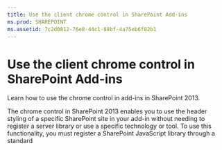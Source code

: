 ```yaml
---
title: Use the client chrome control in SharePoint Add-ins
ms.prod: SHAREPOINT
ms.assetid: 7c2d0812-76e8-44c1-88bf-4a75eb6f82b1
---
```



# Use the client chrome control in SharePoint Add-ins
Learn how to use the chrome control in add-ins in SharePoint 2013.
 




The chrome control in SharePoint 2013 enables you to use the header styling of a specific SharePoint site in your add-in without needing to register a server library or use a specific technology or tool. To use this functionality, you must register a SharePoint JavaScript library through a standard <script> tag. You can provide a placeholder by using an HTML **div** element and further customize the control by using the available options. The control inherits its appearance from the specified SharePoint website.
## Prerequisites for using the examples in this article
<a name="SP15Usechromecontrol_Prereq"> </a>

To follow the steps in this example, you need the following:




- Visual Studio 2015


- A SharePoint 2013 development environment (add-in isolation required for on-premises scenarios)


For guidance on how to set up a development environment that fits your needs, see  [Start building Office and SharePoint Add-ins](http://msdn.microsoft.com/library/187f8c8c-1b15-471c-80b5-69a40e67deea.aspx).




### Core concepts to know before using the chrome control

The following table lists useful articles that can help you understand the concepts involved in a scenario that uses the chrome control.




**Table 1. Core concepts for using the chrome control**


|**Article title**|**Description**|
|:-----|:-----|
| [SharePoint Add-ins](sharepoint-add-ins.md) <br/> |Learn about the new add-in model in SharePoint 2013 that enables you to create add-ins, which are small, easy-to-use solutions for end users.  <br/> |
| [UX design for SharePoint Add-ins](ux-design-for-sharepoint-add-ins.md) <br/> |Learn about the user experience (UX) options and alternatives that you have when building SharePoint Add-ins.  <br/> |
| [Host webs, add-in webs, and SharePoint components in SharePoint 2013](host-webs-add-in-webs-and-sharepoint-components-in-sharepoint-2013.md) <br/> |Learn about the distinction between host webs and add-in webs. Find out which SharePoint 2013 components can be included in a SharePoint Add-in, which components are deployed to the host web, which components are deployed to the add-in web, and how the add-in web is deployed in an isolated domain.  <br/> |
 

## Code example: Use the chrome control in your cloud-hosted add-in
<a name="SP15Usechromecontrol_Codeexample"> </a>

A cloud-hosted add-in includes at least one remote component. For more information, see  [Choose patterns for developing and hosting your SharePoint Add-in](choose-patterns-for-developing-and-hosting-your-sharepoint-add-in.md). To use the chrome control in your cloud-hosted add-in, follow these steps:




1. Create the SharePoint Add-in and remote web projects.


2. Send default configuration options in the query string.


3. Add a webpage to the web project.


Figure 1 shows a remote webpage with the chrome control.




**Figure 1. Remote webpage with the chrome control**








![A remote web page with the chrome control](images/ChromeControl_result.png)




### To create the SharePoint Add-in and remote web projects


1. Open Visual Studio 2015 as administrator. (To do this, right-click the Visual Studio 2015 icon on the **Start** menu, and choose **Run as administrator**.)


2. Create a new project using the **SharePoint Add-in** template.

    Figure 2 shows the location of the **SharePoint Add-in** template in Visual Studio 2015, under **Templates**, **Visual C#**, **Office/SharePoint**, **Office Add-ins**.


   **Figure 2. SharePoint Add-in Visual Studio template**



![App for SharePoint 2013 Visual Studio template](images/AppForSharePointVSTemplate.PNG)





3. Provide the URL of the SharePoint website that you want to use for debugging.


4. Select **Provider-hosted** as the hosting option for your add-in. For a SharePoint-hosted code sample, see [SharePoint-Add-in-JSOM-BasicDataOperations](https://github.com/OfficeDev/SharePoint-Add-in-JSOM-BasicDataOperations).

    After the wizard finishes, you should have a structure in **Solution Explorer** that resembles Figure 3.


   **Figure 3. Add-in for SharePoint projects in Solution Explorer**



![App for SharePoint projects in Solution Explorer](images/AppVSTemplateSolutionExplorer.jpg)






### To send default configuration options in the query string


1. Open the Appmanifest.xml file in the manifest editor.


2. Add the **{StandardTokens}** token and an additional _SPHostTitle_ parameter to the query string. Figure 4 shows the manifest editor with the configured query string parameters.

   **Figure 4. Manifest editor with query string parameters for the chrome control**



![Manifest editor with query string parameters](images/ChromeControl_manifest.PNG)


   The chrome control automatically takes the following values from the query string:

  - **SPHostUrl**


  - **SPHostTitle**


  - **SPAppWebUrl**


  - **SPLanguage**



    **{StandardTokens}** include **SPHostUrl** and **SPAppWebUrl**.



### To add a page that uses the chrome control in the web project


1. Right-click the web project, and add a new Web Form.


2. Copy the following markup, and paste it in the ASPX page. The markup performs the following tasks:

  - Loads the AJAX library from the Microsoft CDN (Content Delivery Network).


  - Loads the jQuery library from the Microsoft CDN.


  - Loads the SP.UI.Controls.js file using the jQuery function **getScript**.


  - Defines a callback function for the **onCssLoaded** event.


  - Prepares the options for the chrome control.


  - Initializes the chrome control.



 ```HTML

<!DOCTYPE html>
<html xmlns="http://www.w3.org/1999/xhtml">
<head>
    <title>Chrome control host page</title>
    <script 
        src="//ajax.aspnetcdn.com/ajax/4.0/1/MicrosoftAjax.js" 
        type="text/javascript">
    </script>
    <script 
        type="text/javascript" 
        src="//ajax.aspnetcdn.com/ajax/jQuery/jquery-1.7.2.min.js">
    </script>  
    <script 
        type="text/javascript"
        src="ChromeLoader.js">
    </script>
<script type="text/javascript">
"use strict";

var hostweburl;

//load the SharePoint resources
$(document).ready(function () {
    //Get the URI decoded URL.
    hostweburl =
        decodeURIComponent(
            getQueryStringParameter("SPHostUrl")
    );

    // The SharePoint js files URL are in the form:
    // web_url/_layouts/15/resource
    var scriptbase = hostweburl + "/_layouts/15/";

    // Load the js file and continue to the 
    //   success handler
    $.getScript(scriptbase + "SP.UI.Controls.js", renderChrome)
});

// Callback for the onCssLoaded event defined
//  in the options object of the chrome control
function chromeLoaded() {
    // When the page has loaded the required
    //  resources for the chrome control,
    //  display the page body.
    $("body").show();
}

//Function to prepare the options and render the control
function renderChrome() {
    // The Help, Account and Contact pages receive the 
    //   same query string parameters as the main page
    var options = {
        "appIconUrl": "siteicon.png",
        "appTitle": "Chrome control add-in",
        "appHelpPageUrl": "Help.html?"
            + document.URL.split("?")[1],
        // The onCssLoaded event allows you to 
        //  specify a callback to execute when the
        //  chrome resources have been loaded.
        "onCssLoaded": "chromeLoaded()",
        "settingsLinks": [
            {
                "linkUrl": "Account.html?"
                    + document.URL.split("?")[1],
                "displayName": "Account settings"
            },
            {
                "linkUrl": "Contact.html?"
                    + document.URL.split("?")[1],
                "displayName": "Contact us"
            }
        ]
    };

    var nav = new SP.UI.Controls.Navigation(
                            "chrome_ctrl_placeholder",
                            options
                        );
    nav.setVisible(true);
}

// Function to retrieve a query string value.
// For production purposes you may want to use
//  a library to handle the query string.
function getQueryStringParameter(paramToRetrieve) {
    var params =
        document.URL.split("?")[1].split("&amp;");
    var strParams = "";
    for (var i = 0; i < params.length; i = i + 1) {
        var singleParam = params[i].split("=");
        if (singleParam[0] == paramToRetrieve)
            return singleParam[1];
    }
}
</script>
</head>

<!-- The body is initally hidden. 
     The onCssLoaded callback allows you to 
     display the content after the required
     resources for the chrome control have
     been loaded.  -->
<body style="display: none">

    <!-- Chrome control placeholder -->
    <div id="chrome_ctrl_placeholder"></div>

    <!-- The chrome control also makes the SharePoint
          Website stylesheet available to your page -->
    <h1 class="ms-accentText">Main content</h1>
    <h2 class="ms-accentText">The chrome control</h2>
    <div id="MainContent">
        This is the page's main content. 
        You can use the links in the header to go to the help, 
        account or contact pages.
    </div>
</body>
</html>
 ```

3. You can also use the chrome control in a declarative way. In the following code example, the HTML markup declares the control without using JavaScript code to configure and initialize the control. The following markup performs the following tasks:

  - Provides a placeholder for the SP.UI.Controls.js JavaScript file.


  - Dynamically loads the SP.UI.Controls.js file


  - Provides a placeholder for the chrome control and specifies the options inline with the HTML markup.



 ```HTML

<!DOCTYPE html>
<html xmlns="http://www.w3.org/1999/xhtml">
<head>
    <title>Chrome control host page</title>
    <script 
        src="http://ajax.aspnetcdn.com/ajax/4.0/1/MicrosoftAjax.js" 
        type="text/javascript">
    </script>
    <script 
        type="text/javascript" 
        src="http://ajax.aspnetcdn.com/ajax/jQuery/jquery-1.7.2.min.js">
    </script>  
    <script type="text/javascript">
    var hostweburl;

    // Load the SharePoint resources.
    $(document).ready(function () {

        // Get the URI decoded add-in web URL.
        hostweburl =
            decodeURIComponent(
                getQueryStringParameter("SPHostUrl")
        );

        // The SharePoint js files URL are in the form:
        // web_url/_layouts/15/resource.js
        var scriptbase = hostweburl + "/_layouts/15/";

        // Load the js file and continue to the 
        // success handler.
        $.getScript(scriptbase + "SP.UI.Controls.js")
    });

    // Function to retrieve a query string value.
    // For production purposes you may want to use
    // a library to handle the query string.
    function getQueryStringParameter(paramToRetrieve) {
        var params =
            document.URL.split("?")[1].split("&amp;");
        var strParams = "";
        for (var i = 0; i < params.length; i = i + 1) {
            var singleParam = params[i].split("=");
            if (singleParam[0] == paramToRetrieve)
                return singleParam[1];
        }
    }
    </script>
</head>
<body>

    <!-- Chrome control placeholder 
           Options are declared inline.  -->
    <div 
        id="chrome_ctrl_container"
        data-ms-control="SP.UI.Controls.Navigation"
        data-ms-options=
            '{
                "appHelpPageUrl" : "Help.html",
                "appIconUrl" : "siteIcon.png",
                "appTitle" : "Chrome control add-in",
                "settingsLinks" : [
                    {
                        "linkUrl" : "Account.html",
                        "displayName" : "Account settings"
                    },
                    {
                        "linkUrl" : "Contact.html",
                        "displayName" : "Contact us"
                    }
                ]
             }'>
    </div>

    <!-- The chrome control also makes the SharePoint
          Website style sheet available to your page. -->
    <h1 class="ms-accentText">Main content</h1>
    <h2 class="ms-accentText">The chrome control</h2>
    <div id="MainContent">
        This is the page's main content. 
        You can use the links in the header to go to the help, 
        account or contact pages.
    </div>
</body>
</html>
 ```


    The SP.UI.Controls.js library automatically renders the control if it finds the **data-ms-control="SP.UI.Controls.Navigation"** attribute in a **div** element.



### To edit the StartPage element in the add-in manifest


1. Double-click the **AppManifest.xml** file in **Solution Explorer**.


2. On the **Start page** drop-down menu, choose the webpage that uses the chrome control.



### To build and run the solution


1. Make sure that the SharePoint Add-in project is set as the startup project.


2. Press the F5 key.

    > **NOTE**
      > When you press F5, Visual Studio builds the solution, deploys the add-in, and opens the permissions page for the add-in. 
3. Choose the **Trust It** button.


4. Click the **ChromeControlCloudhosted** add-in icon.


5. When you use the chrome control in your webpages, you can also use the SharePoint website style sheet, as shown in Figure 4.

   **Figure 5. SharePoint website style sheet used in the page**



![SharePoint website stylesheet used in a page](images/ChromControl_stylesheet.png)






**Table 2. Troubleshooting the solution**


|**Problem**|**Solution**|
|:-----|:-----|
|Unhandled exception **SP is undefined**. <br/> |Make sure your browser loads SP.UI.Controls.js file.  <br/> |
|The chrome control does not render properly.  <br/> |The chrome control only supports document modes Internet Explorer 8 and superior. Make sure your browser renders your page in document mode Internet Explorer 8 or superior.  <br/> |
|Certificate error.  <br/> |Set the **SSL Enabled** property of your web project to false. In the SharePoint Add-in project, set the **Web Project** property toNone, and then set the property back to your web project's name.  <br/> |
 

## Next steps
<a name="SP15Usechromecontrol_Nextsteps"> </a>

This article demonstrated how to use the chrome control in a SharePoint Add-in. As a next step, you can learn about other UX components that are available for SharePoint Add-ins. To learn more, see the following:




-  [Code sample: Use the chrome control in a cloud-hosted add-in](http://code.msdn.microsoft.com/SharePoint-2013-Work-with-089ecc6f)


-  [Code sample: Use the chrome control and the cross-domain library (CSOM)](http://code.msdn.microsoft.com/SharePoint-2013-Use-the-97c30a2e)


-  [Code sample: Use the chrome control and the cross-domain library (REST)](http://code.msdn.microsoft.com/SharePoint-2013-Use-the-a759e9f8)


-  [Use a SharePoint website's style sheet in SharePoint Add-ins](use-a-sharepoint-website-s-style-sheet-in-sharepoint-add-ins.md)


-  [Create custom actions to deploy with SharePoint Add-ins](create-custom-actions-to-deploy-with-sharepoint-add-ins.md)


-  [Create add-in parts to install with your SharePoint Add-in](create-add-in-parts-to-install-with-your-sharepoint-add-in.md)



## Additional resources
<a name="SP15Usechromecontrol_Addresources"> </a>


-  [Set up an on-premises development environment for SharePoint Add-ins](set-up-an-on-premises-development-environment-for-sharepoint-add-ins.md)


-  [UX design for SharePoint Add-ins](ux-design-for-sharepoint-add-ins.md)


-  [SharePoint Add-ins UX design guidelines](sharepoint-add-ins-ux-design-guidelines.md)


-  [Create UX components in SharePoint 2013](create-ux-components-in-sharepoint-2013.md)


-  [Three ways to think about design options for SharePoint Add-ins](three-ways-to-think-about-design-options-for-sharepoint-add-ins.md)


-  [Important aspects of the SharePoint Add-in architecture and development landscape](important-aspects-of-the-sharepoint-add-in-architecture-and-development-landscap.md)



